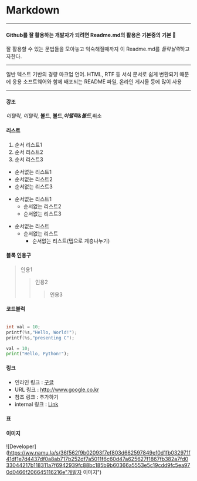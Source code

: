 # Markdown
***
#### Github를 잘 활용하는 개발자가 되려면 Readme.md의 활용은 기본중의 기본 🌟
잘 활용할 수 있는 문법들을 모아놓고 익숙해질때까지 이 Readme.md를 *들락날락*하고자한다.
***
일반 텍스트 기반의 경량 마크업 언어.
HTML, RTF 등 서식 문서로 쉽게 변환되기 때문에 응용 소프트웨어와 함께 배포되는
README 파일, 온라인 게시물 등에 많이 사용
***
#### 강조

*이탤릭*, _이탤릭_, **볼드**, __볼드__,**_이탤릭&볼드_**,~~취소~~

#### 리스트

1. 순서 리스트1
2. 순서 리스트2
3. 순서 리스트3

* 순서없는 리스트1
* 순서없는 리스트2
* 순서없는 리스트3

- 순서없는 리스트1
  - 순서없는 리스트2
  - 순서없는 리스트3

+ 순서없는 리스트
  + 순서없는 리스트
    + 순서없는 리스트(탭으로 계층나누기)


#### 블록 인용구 

> 인용1
>> 인용2
>>> 인용3


#### 코드블럭

``` c

int val = 10;
printf(%s,"Hello, World!");
printf(%s,"presenting C");

```
``` python
val = 10;
print("Hello, Python!");
```

#### 링크

- 인라인 링크 : [구글](https://www.google.com"구글")
- URL 링크 : <http://www.google.co.kr>
- 참조 링크 : 추가하기
- internal 링크 : [Link](#id)

#### 표


#### 이미지

![Developer](https://ww.namu.la/s/36f562f9b02093f7ef803d662597849ef0d1fb032971f41df1e7d4437df0a8ab717b252df7a5011f6c60d47a625627f1867fb382a7fd033044217b118311a7f6942939fc88bc185b9b60366a5553e5c19cdd9fc5ea970d0466f206645116216e"개발자 이미지")
